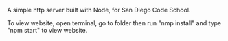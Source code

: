 A simple http server built with Node, for San Diego Code School.

To view website, open terminal, go to folder then run "nmp install" and type "npm start" to view website.